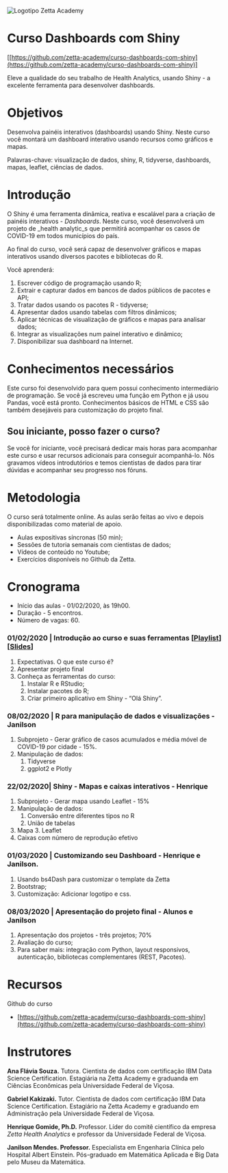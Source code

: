 ![Logotipo Zetta Academy](https://raw.githubusercontent.com/zetta-health/curso-dashboards-com-shiny/master/assets/repository-course-social-preview.png)


# Curso Dashboards com Shiny

[[https://github.com/zetta-academy/curso-dashboards-com-shiny](https://github.com/zetta-academy/curso-dashboards-com-shiny)]

Eleve a qualidade do seu trabalho de Health Analytics, usando Shiny - a excelente ferramenta para desenvolver dashboards.


# Objetivos

Desenvolva painéis interativos (dashboards) usando Shiny. Neste curso você montará um dashboard interativo usando recursos como gráficos e mapas.

Palavras-chave: visualização de dados, shiny, R, tidyverse, dashboards, mapas, leaflet, ciências de dados.


# Introdução

O Shiny é uma ferramenta dinâmica, reativa e escalável para a criação de painéis interativos - _Dashboards_. Neste curso, você desenvolverá um projeto de _health analytic_s que permitirá acompanhar os casos de COVID-19 em todos municípios do país. 

Ao final do curso, você será capaz de desenvolver gráficos e mapas interativos usando diversos pacotes e bibliotecas do R.

Você aprenderá:



1. Escrever código de programação usando R;
2. Extrair e capturar dados em bancos de dados públicos de pacotes e API;
3. Tratar dados usando os pacotes R - tidyverse;
4. Apresentar dados usando tabelas com filtros dinâmicos;
5. Aplicar técnicas de visualização de gráficos e mapas para analisar dados;
6. Integrar as visualizações num painel interativo e dinâmico;
7. Disponibilizar sua dashboard na Internet.


# Conhecimentos necessários

Este curso foi desenvolvido para quem possui conhecimento intermediário de programação. Se você já escreveu uma função em Python e já usou Pandas, você está pronto. Conhecimentos básicos de HTML e CSS são também desejáveis para customização do projeto final.


## Sou iniciante, posso fazer o curso?

Se você for iniciante, você precisará dedicar mais horas para acompanhar este curso e usar recursos adicionais para conseguir acompanhá-lo. Nós gravamos vídeos introdutórios e temos cientistas de dados para tirar dúvidas e acompanhar seu progresso nos fóruns.


# Metodologia

O curso será totalmente online. As aulas serão feitas ao vivo e depois disponibilizadas como material de apoio.



*   Aulas expositivas síncronas (50 min);
*   Sessões de tutoria semanais com cientistas de dados;
*   Vídeos de conteúdo no Youtube;
*   Exercícios disponíveis no Github da Zetta.


# Cronograma



*   Início das aulas - 01/02/2020, às 19h00.
*   Duração - 5 encontros.
*   Número de vagas: 60.


### 01/02/2020 | Introdução ao curso e suas ferramentas [[Playlist](https://youtu.be/chpo2HYVFQI)] [[Slides](https://docs.google.com/presentation/u/0/d/1G0Jl8hAATv0VIqC949WXjBiokDZKrRI5Vto8sQBAjr0/edit)]



1. Expectativas. O que este curso é?
2. Apresentar projeto final
3. Conheça as ferramentas do curso: 
    1. Instalar R e RStudio;
    2. Instalar pacotes do R;
    3. Criar primeiro aplicativo em Shiny - “Olá Shiny”.


### 08/02/2020 | R para manipulação de dados e visualizações - Janilson



1. Subprojeto - Gerar gráfico de casos acumulados e média móvel de COVID-19 por cidade - 15%.
2. Manipulação de dados:
    1. Tidyverse
    2. ggplot2 e Plotly


### 22/02/2020| Shiny - Mapas e caixas interativos - Henrique



1. Subprojeto - Gerar mapa usando Leaflet - 15%
2. Manipulação de dados:
    1. Conversão entre diferentes tipos no R
    2. União de tabelas
3. Mapa
    3. Leaflet
4. Caixas com número de reprodução efetivo


### 01/03/2020 | Customizando seu Dashboard - Henrique e Janilson.



1. Usando bs4Dash para customizar o template da Zetta
2. Bootstrap;
3. Customização: Adicionar logotipo e css.


### 08/03/2020 | Apresentação do projeto final - Alunos e Janilson



1. Apresentação dos projetos - três projetos; 70%
2. Avaliação do curso;
3. Para saber mais: integração com Python, layout responsivos, autenticação, bibliotecas complementares (REST, Pacotes).


# Recursos

Github do curso



*   [https://github.com/zetta-academy/curso-dashboards-com-shiny](https://github.com/zetta-academy/curso-dashboards-com-shiny)


# Instrutores

**Ana Flávia Souza.** Tutora. Cientista de dados com certificação IBM Data Science Certification. Estagiária na Zetta Academy e graduanda em Ciências Econômicas pela Universidade Federal de Viçosa. 

**Gabriel Kakizaki.** Tutor. Cientista de dados com certificação IBM Data Science Certification. Estagiário na Zetta Academy e graduando em Administração pela Universidade Federal de Viçosa.

**Henrique Gomide, Ph.D.**  Professor. Líder do comitê científico da empresa _Zetta Health Analytics_ e professor da Universidade Federal de Viçosa.   

**Janilson Mendes. Professor.** Especialista em Engenharia Clínica pelo Hospital Albert Einstein. Pós-graduado em Matemática Aplicada e Big Data pelo Museu da Matemática.
